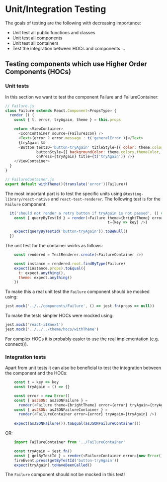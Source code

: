 # Unit/Integration Testing

The goals of testing are the following with decreasing importance:
* Unit test all public functions and classes
* Unit test all components
* Unit test all containers
* Test the integration between HOCs and components
...

## Testing components which use Higher Order Components (HOCs)

### Unit tests

In this section we want to test the component Failure and FailureContainer:

```js
// Failure.js
class Failure extends React.Component<PropsType> {
  render () {
    const { t, error, tryAgain, theme } = this.props

    return <ViewContainer>
      <IconContainer source={FailureIcon} />
      <Text>{error ? error.message : t('generalError')}</Text>
      {tryAgain &&
      <Button testID='button-tryAgain' titleStyle={{ color: theme.colors.textColor }}
              buttonStyle={{ backgroundColor: theme.colors.themeColor, marginTop: 20 }}
              onPress={tryAgain} title={t('tryAgain')} />}
    </ViewContainer>
  }
}
```

```js
// FailureContainer.js
export default withTheme()(translate('error')(Failure))
```

The most important part is to test the specific units using `@testing-library/react-native` and `react-test-renderer`. The following test is for the `Failure` component.

```js
  it('should not render a retry button if tryAgain is not passed', () => {
    const { queryByTestId } = render(<Failure theme={brightTheme} error={new Error()}
                                              t={key => key} />)

    expect(queryByTestId('button-tryAgain')).toBeNull()
  })
```

The unit test for the container works as follows:

```js
    const rendered = TestRenderer.create(<FailureContainer />)

    const instance = rendered.root.findByType(Failure)
    expect(instance.props).toEqual({
      t: expect.anything(),
      theme: expect.anything()
    })
```

To make this a real unit test the `Failure` component should be mocked using:

```js
jest.mock('../../components/Failure', () => jest.fn(props => null))
```

To make the tests simpler HOCs were mocked using:

```js
jest.mock('react-i18next')
jest.mock('../../../theme/hocs/withTheme')
```

For complex HOCs it is probably easier to use the real implementation (e.g. connect()).

### Integration tests

Apart from unit tests it can also be beneficial to test the integration between the component and the HOCs:

```js
    const t = key => key
    const tryAgain = () => {}

    const error = new Error()
    const { asJSON: asJSONFailure } =
      render(<Failure theme={brightTheme} error={error} tryAgain={tryAgain} t={t} />)
    const { asJSON: asJSONFailureContainer } =
      render(<FailureContainer error={error} tryAgain={tryAgain} />)
    
    expect(asJSONFailure()).toEqual(asJSONFailureContainer())
```
OR:
```js
    import FailureContainer from '../FailureContainer'

    const tryAgain = jest.fn()
    const { getByTestId } = render(<FailureContainer error={new Error()} tryAgain={tryAgain} />)
    fireEvent.press(getByTestId('button-tryAgain'))
    expect(tryAgain).toHaveBeenCalled()
```

The `Failure` component should not be mocked in this test!
